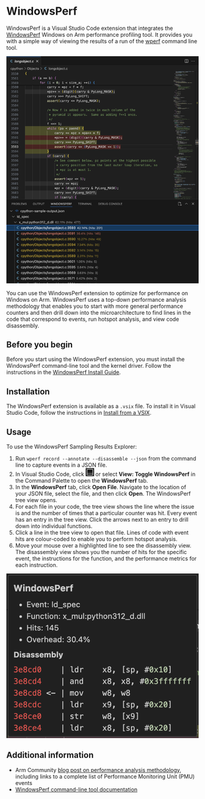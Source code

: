 # WindowsPerf

WindowsPerf is a Visual Studio Code extension that integrates the [WindowsPerf](https://gitlab.com/Linaro/WindowsPerf/windowsperf) Windows on Arm performance profiling tool. It provides you with a simple way of viewing the results of a run of the [wperf](https://gitlab.com/Linaro/WindowsPerf/windowsperf/-/blob/main/wperf/README.md?ref_type=heads) command line tool.

![WindowsPerf Sampling Results Explorer showing hotspot highlighting](docs/winperf.png)

You can use the WindowsPerf extension to optimize for performance on Windows on Arm. WindowsPerf uses a top-down performance analysis methodology that enables you to start with more general performance counters and then drill down into the microarchitecture to find lines in the code that correspond to events, run hotspot analysis, and view code disassembly.

## Before you begin

Before you start using the WindowsPerf extension, you must install the WindowsPerf command-line tool and the kernel driver. Follow the instructions in the [WindowsPerf Install Guide](https://learn.arm.com/install-guides/wperf/).

## Installation

The WindowsPerf extension is available as a `.vsix` file. To install it in Visual Studio Code, follow the instructions in [Install from a VSIX](https://code.visualstudio.com/docs/editor/extension-marketplace#_install-from-a-vsix).

## Usage

To use the WindowsPerf Sampling Results Explorer:

1. Run `wperf record --annotate --disassemble --json` from the command line to capture events in a JSON file.
2. In Visual Studio Code, click ![VS Code toggle panel icon](docs/toggle-panel.png) or select **View: Toggle WindowsPerf** in the Command Palette to open the **WindowsPerf** tab.
3. In the **WindowsPerf** tab, click **Open File**. Navigate to the location of your JSON file, select the file, and then click **Open**. The WindowsPerf tree view opens.
4. For each file in your code, the tree view shows the line where the issue is and the number of times that a particular counter was hit. Every event has an entry in the tree view. Click the arrows next to an entry to drill down into individual functions.
5. Click a line in the tree view to open that file. Lines of code with event hits are colour-coded to enable you to perform hotspot analysis.
6. Move your mouse over a highlighted line to see the disassembly view. The disassembly view shows you the number of hits for the specific event, the instructions for the function, and the performance metrics for each instruction.

![WindowsPerf code disassembly view](/docs/disassembly-view.png)

## Additional information

-   Arm Community [blog post on performance analysis methodology](https://community.arm.com/arm-community-blogs/b/infrastructure-solutions-blog/posts/arm-neoverse-n1-performance-analysis-methodology), including links to a complete list of Performance Monitoring Unit (PMU) events
-   [WindowsPerf command-line tool documentation](https://gitlab.com/Linaro/WindowsPerf/windowsperf/-/blob/main/wperf/README.md?ref_type=heads)
